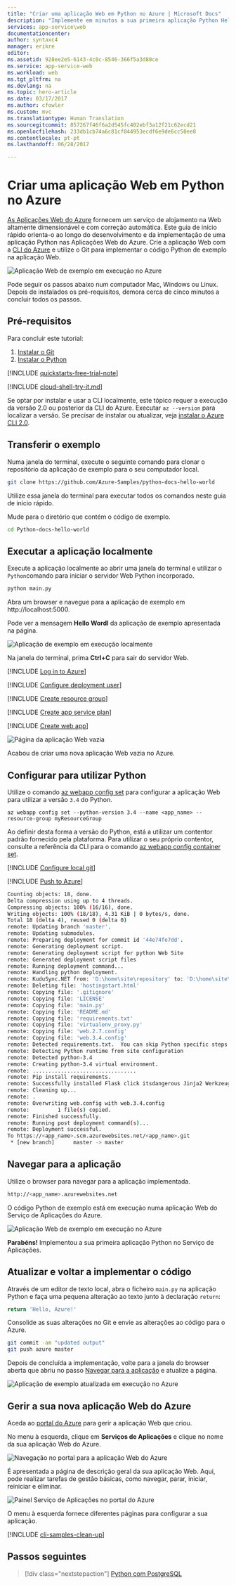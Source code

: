 ```yaml
---
title: "Criar uma aplicação Web em Python no Azure | Microsoft Docs"
description: "Implemente em minutos a sua primeira aplicação Python Hello World nas Aplicações Web do Serviço de Aplicações do Azure."
services: app-service\web
documentationcenter: 
author: syntaxc4
manager: erikre
editor: 
ms.assetid: 928ee2e5-6143-4c0c-8546-366f5a3d80ce
ms.service: app-service-web
ms.workload: web
ms.tgt_pltfrm: na
ms.devlang: na
ms.topic: hero-article
ms.date: 03/17/2017
ms.author: cfowler
ms.custom: mvc
ms.translationtype: Human Translation
ms.sourcegitcommit: 857267f46f6a2d545fc402ebf3a12f21c62ecd21
ms.openlocfilehash: 233db1cb74a6c81cf044953ecdf6e9de6cc50ee8
ms.contentlocale: pt-pt
ms.lasthandoff: 06/28/2017

---
```

<a id="create-a-python-web-app-in-azure" class="xliff"></a>

# Criar uma aplicação Web em Python no Azure

[As Aplicações Web do Azure](https://docs.microsoft.com/azure/app-service-web/app-service-web-overview) fornecem um serviço de alojamento na Web altamente dimensionável e com correção automática.  Este guia de início rápido orienta-o ao longo do desenvolvimento e da implementação de uma aplicação Python nas Aplicações Web do Azure. Crie a aplicação Web com a [CLI do Azure](https://docs.microsoft.com/cli/azure/get-started-with-azure-cli) e utilize o Git para implementar o código Python de exemplo na aplicação Web.

![Aplicação Web de exemplo em execução no Azure](media/app-service-web-get-started-python/hello-world-in-browser.png)

Pode seguir os passos abaixo num computador Mac, Windows ou Linux. Depois de instalados os pré-requisitos, demora cerca de cinco minutos a concluir todos os passos.
<a id="prerequisites" class="xliff"></a>

## Pré-requisitos

Para concluir este tutorial:

1. [Instalar o Git](https://git-scm.com/)
1. [Instalar o Python](https://www.python.org/downloads/)

[!INCLUDE [quickstarts-free-trial-note](../../includes/quickstarts-free-trial-note.md)]

[!INCLUDE [cloud-shell-try-it.md](../../includes/cloud-shell-try-it.md)]

Se optar por instalar e usar a CLI localmente, este tópico requer a execução da versão 2.0 ou posterior da CLI do Azure. Executar `az --version` para localizar a versão. Se precisar de instalar ou atualizar, veja [instalar o Azure CLI 2.0]( /cli/azure/install-azure-cli). 

<a id="download-the-sample" class="xliff"></a>

## Transferir o exemplo

Numa janela do terminal, execute o seguinte comando para clonar o repositório da aplicação de exemplo para o seu computador local.

```bash
git clone https://github.com/Azure-Samples/python-docs-hello-world
```

Utilize essa janela do terminal para executar todos os comandos neste guia de início rápido.

Mude para o diretório que contém o código de exemplo.

```bash
cd Python-docs-hello-world
```

<a id="run-the-app-locally" class="xliff"></a>

## Executar a aplicação localmente

Execute a aplicação localmente ao abrir uma janela do terminal e utilizar o `Python`comando para iniciar o servidor Web Python incorporado.

```bash
python main.py
```

Abra um browser e navegue para a aplicação de exemplo em http://localhost:5000.

Pode ver a mensagem **Hello Wordl** da aplicação de exemplo apresentada na página.

![Aplicação de exemplo em execução localmente](media/app-service-web-get-started-python/localhost-hello-world-in-browser.png)

Na janela do terminal, prima **Ctrl+C** para sair do servidor Web.

[!INCLUDE [Log in to Azure](../../includes/login-to-azure.md)] 

[!INCLUDE [Configure deployment user](../../includes/configure-deployment-user.md)] 

[!INCLUDE [Create resource group](../../includes/app-service-web-create-resource-group.md)] 

[!INCLUDE [Create app service plan](../../includes/app-service-web-create-app-service-plan.md)] 

[!INCLUDE [Create web app](../../includes/app-service-web-create-web-app.md)] 

![Página da aplicação Web vazia](media/app-service-web-get-started-python/app-service-web-service-created.png)

Acabou de criar uma nova aplicação Web vazia no Azure.

<a id="configure-to-use-python" class="xliff"></a>

## Configurar para utilizar Python

Utilize o comando [az webapp config set](/cli/azure/webapp/config#set) para configurar a aplicação Web para utilizar a versão `3.4` do Python.

```azurecli-interactive
az webapp config set --python-version 3.4 --name <app_name> --resource-group myResourceGroup
```


Ao definir desta forma a versão do Python, está a utilizar um contentor padrão fornecido pela plataforma. Para utilizar o seu próprio contentor, consulte a referência da CLI para o comando [az webapp config container set](/cli/azure/webapp/config/container#set).

[!INCLUDE [Configure local git](../../includes/app-service-web-configure-local-git.md)] 

[!INCLUDE [Push to Azure](../../includes/app-service-web-git-push-to-azure.md)] 

```bash
Counting objects: 18, done.
Delta compression using up to 4 threads.
Compressing objects: 100% (16/16), done.
Writing objects: 100% (18/18), 4.31 KiB | 0 bytes/s, done.
Total 18 (delta 4), reused 0 (delta 0)
remote: Updating branch 'master'.
remote: Updating submodules.
remote: Preparing deployment for commit id '44e74fe7dd'.
remote: Generating deployment script.
remote: Generating deployment script for python Web Site
remote: Generated deployment script files
remote: Running deployment command...
remote: Handling python deployment.
remote: KuduSync.NET from: 'D:\home\site\repository' to: 'D:\home\site\wwwroot'
remote: Deleting file: 'hostingstart.html'
remote: Copying file: '.gitignore'
remote: Copying file: 'LICENSE'
remote: Copying file: 'main.py'
remote: Copying file: 'README.md'
remote: Copying file: 'requirements.txt'
remote: Copying file: 'virtualenv_proxy.py'
remote: Copying file: 'web.2.7.config'
remote: Copying file: 'web.3.4.config'
remote: Detected requirements.txt.  You can skip Python specific steps with a .skipPythonDeployment file.
remote: Detecting Python runtime from site configuration
remote: Detected python-3.4
remote: Creating python-3.4 virtual environment.
remote: .................................
remote: Pip install requirements.
remote: Successfully installed Flask click itsdangerous Jinja2 Werkzeug MarkupSafe
remote: Cleaning up...
remote: .
remote: Overwriting web.config with web.3.4.config
remote:         1 file(s) copied.
remote: Finished successfully.
remote: Running post deployment command(s)...
remote: Deployment successful.
To https://<app_name>.scm.azurewebsites.net/<app_name>.git
 * [new branch]      master -> master
```

<a id="browse-to-the-app" class="xliff"></a>

## Navegar para a aplicação

Utilize o browser para navegar para a aplicação implementada.

```bash
http://<app_name>.azurewebsites.net
```

O código Python de exemplo está em execução numa aplicação Web do Serviço de Aplicações do Azure.

![Aplicação Web de exemplo em execução no Azure](media/app-service-web-get-started-python/hello-world-in-browser.png)

**Parabéns!** Implementou a sua primeira aplicação Python no Serviço de Aplicações.

<a id="update-and-redeploy-the-code" class="xliff"></a>

## Atualizar e voltar a implementar o código

Através de um editor de texto local, abra o ficheiro `main.py` na aplicação Python e faça uma pequena alteração ao texto junto à declaração `return`:

```python
return 'Hello, Azure!'
```

Consolide as suas alterações no Git e envie as alterações ao código para o Azure.

```bash
git commit -am "updated output"
git push azure master
```

Depois de concluída a implementação, volte para a janela do browser aberta que abriu no passo [Navegar para a aplicação](#browse-to-the-app) e atualize a página.

![Aplicação de exemplo atualizada em execução no Azure](media/app-service-web-get-started-python/hello-azure-in-browser.png)

<a id="manage-your-new-azure-web-app" class="xliff"></a>

## Gerir a sua nova aplicação Web do Azure

Aceda ao <a href="https://portal.azure.com" target="_blank">portal do Azure</a> para gerir a aplicação Web que criou.

No menu à esquerda, clique em **Serviços de Aplicações** e clique no nome da sua aplicação Web do Azure.

![Navegação no portal para a aplicação Web do Azure](./media/app-service-web-get-started-nodejs-poc/nodejs-docs-hello-world-app-service-list.png)

É apresentada a página de descrição geral da sua aplicação Web. Aqui, pode realizar tarefas de gestão básicas, como navegar, parar, iniciar, reiniciar e eliminar. 

![Painel Serviço de Aplicações no portal do Azure](media/app-service-web-get-started-nodejs-poc/nodejs-docs-hello-world-app-service-detail.png)

O menu à esquerda fornece diferentes páginas para configurar a sua aplicação. 

[!INCLUDE [cli-samples-clean-up](../../includes/cli-samples-clean-up.md)]

<a id="next-steps" class="xliff"></a>

## Passos seguintes

> [!div class="nextstepaction"]
> [Python com PostgreSQL](app-service-web-tutorial-docker-python-postgresql-app.md)

